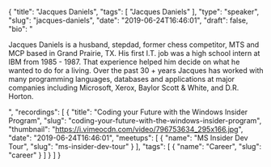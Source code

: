 {
  "title": "Jacques Daniels",
  "tags": [
    "Jacques Daniels"
  ],
  "type": "speaker",
  "slug": "jacques-daniels",
  "date": "2019-06-24T16:46:01",
  "draft": false,
  "bio": "<p>Jacques Daniels is a husband, stepdad, former chess competitor, MTS and MCP based in Grand Prairie, TX. His first I.T. job was a high school intern at IBM from 1985 - 1987. That experience helped him decide on what he wanted to do for a living. Over the past 30 + years Jacques has worked with many programming languages, databases and applications at major companies including Microsoft, Xerox, Baylor Scott & White, and D.R. Horton.</p>",
  "recordings": [
    {
      "title": "Coding your Future with the Windows Insider Program",
      "slug": "coding-your-future-with-the-windows-insider-program",
      "thumbnail": "https://i.vimeocdn.com/video/796753634_295x166.jpg",
      "date": "2019-06-24T16:46:01",
      "meetups": [
        {
          "name": "MS Insider Dev Tour",
          "slug": "ms-insider-dev-tour"
        }
      ],
      "tags": [
        {
          "name": "Career",
          "slug": "career"
        }
      ]
    }
  ]
}